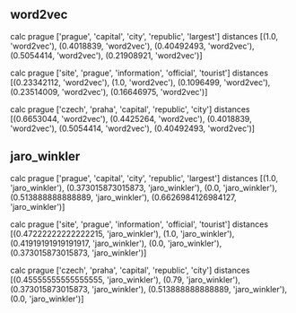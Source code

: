 ## word2vec

calc prague ['prague', 'capital', 'city', 'republic', 'largest']
distances [(1.0, 'word2vec'), (0.4018839, 'word2vec'), (0.40492493, 'word2vec'), (0.5054414, 'word2vec'), (0.21908921, 'word2vec')]

calc prague ['site', 'prague', 'information', 'official', 'tourist']
distances [(0.23342112, 'word2vec'), (1.0, 'word2vec'), (0.1096499, 'word2vec'), (0.23514009, 'word2vec'), (0.16646975, 'word2vec')]

calc prague ['czech', 'praha', 'capital', 'republic', 'city']
distances [(0.6653044, 'word2vec'), (0.4425264, 'word2vec'), (0.4018839, 'word2vec'), (0.5054414, 'word2vec'), (0.40492493, 'word2vec')]

## jaro_winkler

calc prague ['prague', 'capital', 'city', 'republic', 'largest']
distances [(1.0, 'jaro_winkler'), (0.373015873015873, 'jaro_winkler'), (0.0, 'jaro_winkler'), (0.513888888888889, 'jaro_winkler'), (0.6626984126984127, 'jaro_winkler')]

calc prague ['site', 'prague', 'information', 'official', 'tourist']
distances [(0.47222222222222215, 'jaro_winkler'), (1.0, 'jaro_winkler'), (0.41919191919191917, 'jaro_winkler'), (0.0, 'jaro_winkler'), (0.373015873015873, 'jaro_winkler')]

calc prague ['czech', 'praha', 'capital', 'republic', 'city']
distances [(0.45555555555555555, 'jaro_winkler'), (0.79, 'jaro_winkler'), (0.373015873015873, 'jaro_winkler'), (0.513888888888889, 'jaro_winkler'), (0.0, 'jaro_winkler')]
